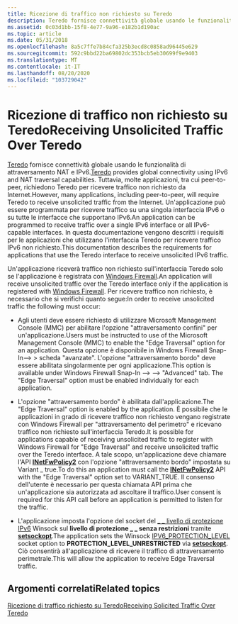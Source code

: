 ```yaml
---
title: Ricezione di traffico non richiesto su Teredo
description: Teredo fornisce connettività globale usando le funzionalità di attraversamento NAT e IPv6.
ms.assetid: 0c03d1bb-15f8-4e77-9a96-e182b1d190ac
ms.topic: article
ms.date: 05/31/2018
ms.openlocfilehash: 8a5c7ffe7b84cfa325b3ecd8c0858ad96445e629
ms.sourcegitcommit: 592c9bbd22ba69802dc353bcb5eb30699f9e9403
ms.translationtype: MT
ms.contentlocale: it-IT
ms.lasthandoff: 08/20/2020
ms.locfileid: "103729042"
---
```

# <a name="receiving-unsolicited-traffic-over-teredo"></a><span data-ttu-id="35e6e-103">Ricezione di traffico non richiesto su Teredo</span><span class="sxs-lookup"><span data-stu-id="35e6e-103">Receiving Unsolicited Traffic Over Teredo</span></span>

<span data-ttu-id="35e6e-104">[Teredo](about-teredo.md) fornisce connettività globale usando le funzionalità di attraversamento NAT e IPv6.</span><span class="sxs-lookup"><span data-stu-id="35e6e-104">[Teredo](about-teredo.md) provides global connectivity using IPv6 and NAT traversal capabilities.</span></span> <span data-ttu-id="35e6e-105">Tuttavia, molte applicazioni, tra cui peer-to-peer, richiedono Teredo per ricevere traffico non richiesto da Internet.</span><span class="sxs-lookup"><span data-stu-id="35e6e-105">However, many applications, including peer-to-peer, will require Teredo to receive unsolicited traffic from the Internet.</span></span> <span data-ttu-id="35e6e-106">Un'applicazione può essere programmata per ricevere traffico su una singola interfaccia IPv6 o su tutte le interfacce che supportano IPv6.</span><span class="sxs-lookup"><span data-stu-id="35e6e-106">An application can be programmed to receive traffic over a single IPv6 interface or all IPv6-capable interfaces.</span></span> <span data-ttu-id="35e6e-107">In questa documentazione vengono descritti i requisiti per le applicazioni che utilizzano l'interfaccia Teredo per ricevere traffico IPv6 non richiesto.</span><span class="sxs-lookup"><span data-stu-id="35e6e-107">This documentation describes the requirements for applications that use the Teredo interface to receive unsolicited IPv6 traffic.</span></span>

<span data-ttu-id="35e6e-108">Un'applicazione riceverà traffico non richiesto sull'interfaccia Teredo solo se l'applicazione è registrata con [Windows Firewall](/previous-versions/windows/desktop/ics/windows-firewall-start-page).</span><span class="sxs-lookup"><span data-stu-id="35e6e-108">An application will receive unsolicited traffic over the Teredo interface only if the application is registered with [Windows Firewall](/previous-versions/windows/desktop/ics/windows-firewall-start-page).</span></span> <span data-ttu-id="35e6e-109">Per ricevere traffico non richiesto, è necessario che si verifichi quanto segue:</span><span class="sxs-lookup"><span data-stu-id="35e6e-109">In order to receive unsolicited traffic the following must occur:</span></span>

-   <span data-ttu-id="35e6e-110">Agli utenti deve essere richiesto di utilizzare Microsoft Management Console (MMC) per abilitare l'opzione "attraversamento confini" per un'applicazione.</span><span class="sxs-lookup"><span data-stu-id="35e6e-110">Users must be instructed to use of the Microsoft Management Console (MMC) to enable the "Edge Traversal" option for an application.</span></span> <span data-ttu-id="35e6e-111">Questa opzione è disponibile in Windows Firewall Snap-In--> <application name> > scheda "avanzate". L'opzione "attraversamento bordo" deve essere abilitata singolarmente per ogni applicazione.</span><span class="sxs-lookup"><span data-stu-id="35e6e-111">This option is available under Windows Firewall Snap-In --> <application name> --> "Advanced" tab. The "Edge Traversal" option must be enabled individually for each application.</span></span>

-   <span data-ttu-id="35e6e-112">L'opzione "attraversamento bordo" è abilitata dall'applicazione.</span><span class="sxs-lookup"><span data-stu-id="35e6e-112">The "Edge Traversal" option is enabled by the application.</span></span> <span data-ttu-id="35e6e-113">È possibile che le applicazioni in grado di ricevere traffico non richiesto vengano registrate con Windows Firewall per "attraversamento del perimetro" e ricevano traffico non richiesto sull'interfaccia Teredo.</span><span class="sxs-lookup"><span data-stu-id="35e6e-113">It is possible for applications capable of receiving unsolicited traffic to register with Windows Firewall for "Edge Traversal" and receive unsolicited traffic over the Teredo interface.</span></span> <span data-ttu-id="35e6e-114">A tale scopo, un'applicazione deve chiamare l'API [**INetFwPolicy2**](/previous-versions/windows/desktop/api/netfw/nn-netfw-inetfwpolicy2) con l'opzione "attraversamento bordo" impostata su Variant \_ true.</span><span class="sxs-lookup"><span data-stu-id="35e6e-114">To do this an application must call the [**INetFwPolicy2**](/previous-versions/windows/desktop/api/netfw/nn-netfw-inetfwpolicy2) API with the "Edge Traversal" option set to VARIANT\_TRUE.</span></span> <span data-ttu-id="35e6e-115">Il consenso dell'utente è necessario per questa chiamata API prima che un'applicazione sia autorizzata ad ascoltare il traffico.</span><span class="sxs-lookup"><span data-stu-id="35e6e-115">User consent is required for this API call before an application is permitted to listen for the traffic.</span></span>

-   <span data-ttu-id="35e6e-116">L'applicazione imposta l'opzione del socket del [ \_ \_ livello di protezione IPv6](/windows/desktop/WinSock/ipv6-protection-level) Winsock sul **livello di protezione \_ \_ senza restrizioni** tramite [**setsockopt**](/windows/desktop/api/winsock/nf-winsock-setsockopt).</span><span class="sxs-lookup"><span data-stu-id="35e6e-116">The application sets the Winsock [IPV6\_PROTECTION\_LEVEL](/windows/desktop/WinSock/ipv6-protection-level) socket option to **PROTECTION\_LEVEL\_UNRESTRICTED** via [**setsockopt**](/windows/desktop/api/winsock/nf-winsock-setsockopt).</span></span> <span data-ttu-id="35e6e-117">Ciò consentirà all'applicazione di ricevere il traffico di attraversamento perimetrale.</span><span class="sxs-lookup"><span data-stu-id="35e6e-117">This will allow the application to receive Edge Traversal traffic.</span></span>

## <a name="related-topics"></a><span data-ttu-id="35e6e-118">Argomenti correlati</span><span class="sxs-lookup"><span data-stu-id="35e6e-118">Related topics</span></span>

<dl> <dt>

[<span data-ttu-id="35e6e-119">Ricezione di traffico richiesto su Teredo</span><span class="sxs-lookup"><span data-stu-id="35e6e-119">Receiving Solicited Traffic Over Teredo</span></span>](receiving-solicited-traffic-over-teredo.md)
</dt> </dl>

 

 